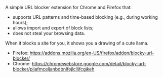A simple URL blocker extension for Chrome and Firefox that:
* supports URL patterns and time-based blocking (e.g., during working hours);
* allows import and export of block lists;
* does not steal your browsing data.

When it blocks a site for you, it shows you a drawing of a cute llama.

* Firefox: https://addons.mozilla.org/en-US/firefox/addon/blocky-url-blocker/
* Chrome: https://chromewebstore.google.com/detail/blocky-url-blocker/pjjafmceljanbdbnlfojlclljfcgjkeh
